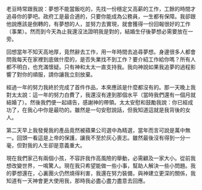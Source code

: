 老豆時常跟我說：夢想不能當飯吃的，先找一份穩定又高薪的工作，工餘的時間才追尋你的夢吧。政府工是最合適的，只要你能成為公務員，一生都有保障。我卻跟他說應該是倒轉的，有夢想的人，並努力去實現，就會獲得一份回報很好的工作（事業）。然而到今天為止我還沒法證明我是對的，結婚生仔後夢想必需要放在一旁。

回想當年不知天高地厚，竟然辭去工作，用一年時間去追尋夢想。身邊很多人都會問我每天在家裡到底做什麼的，是否失業找不到工作？要介紹工作給你嗎？所有人都不明白，也充滿懷疑。只有神和太太一直支持我。我向神說如果我追夢的過程影響了對你的順服，請你讓我立刻放棄。

經過一年的努力我終於完成了首件作品，本來應該是什麼都沒有的。那一天晚上我對太太說：這一年的努力白費了，我還沒有達到那個水平（當時我們還有一個月就結婚了）。然後我們便一起禱告，感謝神的帶領。太太安慰和鼓勵我說：你已經成功了，在我心中你是最叻的。雖然是一句安慰說話，但我知道這就是我背後的女人。

第二天早上我發覺我的產品竟然被蘋果公司選中為精選，當年而言可說是萬中無一。回頭一看這是上帝的保護，讓我不至於灰心喪志。雖然最後沒有得到一分一毫，但對我的人生卻是意義重大。

現在我們家己有兩個小孩，不容許我作高風險的舉動，必需顧及一家大小。從前我想改變世界，一鳴驚人。現在我只希望能做一些小事，幫助人解決一些小問題。我的夢想還在，心裏團火仍然燒得利害，我還在努力裝備，與神建立更深的關係，我知道有一天神會更大使用我，那時我必盡心盡力盡意去回應。